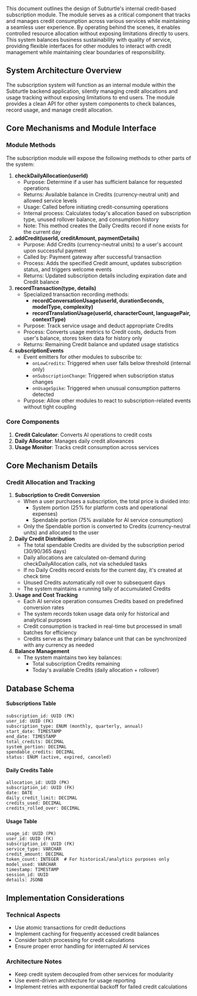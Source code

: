 This document outlines the design of Subturtle's internal credit-based subscription module. The module serves as a critical component that tracks and manages credit consumption across various services while maintaining a seamless user experience. By operating behind the scenes, it enables controlled resource allocation without exposing limitations directly to users. This system balances business sustainability with quality of service, providing flexible interfaces for other modules to interact with credit management while maintaining clear boundaries of responsibility.

## System Architecture Overview

The subscription system will function as an internal module within the Subturtle backend application, silently managing credit allocations and usage tracking without exposing limitations to end users. The module provides a clean API for other system components to check balances, record usage, and manage credit allocation.

## Core Mechanisms and Module Interface

### Module Methods

The subscription module will expose the following methods to other parts of the system:

1. **checkDailyAllocation(userId)**
    *   Purpose: Determine if a user has sufficient balance for requested operations
    *   Returns: Available balance in Credits (currency-neutral unit) and allowed service levels
    *   Usage: Called before initiating credit-consuming operations
    *   Internal process: Calculates today's allocation based on subscription type, unused rollover balance, and consumption history
    *   Note: This method creates the Daily Credits record if none exists for the current day
2. **addCredit(userId, creditAmount, paymentDetails)**
    *   Purpose: Add Credits (currency-neutral units) to a user's account upon successful payment
    *   Called by: Payment gateway after successful transaction
    *   Process: Adds the specified Credit amount, updates subscription status, and triggers welcome events
    *   Returns: Updated subscription details including expiration date and Credit balance
3. **recordTransaction(type, details)**
    *   Specialized transaction recording methods:
        *   **recordConversationUsage(userId, durationSeconds, modelType, complexity)**
        *   **recordTranslationUsage(userId, characterCount, languagePair, contextType)**
    *   Purpose: Track service usage and deduct appropriate Credits
    *   Process: Converts usage metrics to Credit costs, deducts from user's balance, stores token data for history only
    *   Returns: Remaining Credit balance and updated usage statistics
4. **subscriptionEvents**
    *   Event emitters for other modules to subscribe to:
        *   `onLowCredits`: Triggered when user falls below threshold (internal only)
        *   `onSubscriptionChange`: Triggered when subscription status changes
        *   `onUsageSpike`: Triggered when unusual consumption patterns detected
    *   Purpose: Allow other modules to react to subscription-related events without tight coupling

### Core Components

1. **Credit Calculator**: Converts AI operations to credit costs
2. **Daily Allocator**: Manages daily credit allowances
3. **Usage Monitor**: Tracks credit consumption across services

## Core Mechanism Details

### Credit Allocation and Tracking

1. **Subscription to Credit Conversion**
    *   When a user purchases a subscription, the total price is divided into:
        *   System portion (25% for platform costs and operational expenses)
        *   Spendable portion (75% available for AI service consumption)
    *   Only the Spendable portion is converted to Credits (currency-neutral units) and allocated to the user
2. **Daily Credit Distribution**
    *   The total spendable Credits are divided by the subscription period (30/90/365 days)
    *   Daily allocations are calculated on-demand during checkDailyAllocation calls, not via scheduled tasks
    *   If no Daily Credits record exists for the current day, it's created at check time
    *   Unused Credits automatically roll over to subsequent days
    *   The system maintains a running tally of accumulated Credits
3. **Usage and Cost Tracking**
    *   Each AI service operation consumes Credits based on predefined conversion rates
    *   The system records token usage data only for historical and analytical purposes
    *   Credit consumption is tracked in real-time but processed in small batches for efficiency
    *   Credits serve as the primary balance unit that can be synchronized with any currency as needed
4. **Balance Management**
    *   The system maintains two key balances:
        *   Total subscription Credits remaining
        *   Today's available Credits (daily allocation + rollover)

## Database Schema

#### Subscriptions Table

```plain
subscription_id: UUID (PK)
user_id: UUID (FK)
subscription_type: ENUM (monthly, quarterly, annual)
start_date: TIMESTAMP
end_date: TIMESTAMP
total_credits: DECIMAL
system_portion: DECIMAL
spendable_credits: DECIMAL
status: ENUM (active, expired, canceled)
```

#### Daily Credits Table

```plain
allocation_id: UUID (PK)
subscription_id: UUID (FK)
date: DATE
daily_credit_limit: DECIMAL
credits_used: DECIMAL
credits_rolled_over: DECIMAL
```

#### Usage Table

```plain
usage_id: UUID (PK)
user_id: UUID (FK)
subscription_id: UUID (FK)
service_type: VARCHAR
credit_amount: DECIMAL
token_count: INTEGER  # For historical/analytics purposes only
model_used: VARCHAR
timestamp: TIMESTAMP
session_id: UUID
details: JSONB
```

## Implementation Considerations

### Technical Aspects

*   Use atomic transactions for credit deductions
*   Implement caching for frequently accessed credit balances
*   Consider batch processing for credit calculations
*   Ensure proper error handling for interrupted AI services

### Architecture Notes

*   Keep credit system decoupled from other services for modularity
*   Use event-driven architecture for usage reporting
*   Implement retries with exponential backoff for failed credit calculations